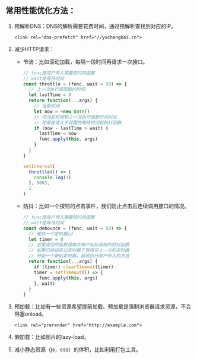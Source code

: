 ## 常用性能优化方法：

1. 预解析DNS：DNS的解析需要花费时间，通过预解析查找到对应的IP。

   ```
   <link rel="dns-prefetch" href="//yuchengkai.cn">
   ```

2. 减少HTTP请求：

   - 节流：比如滚动加载，每隔一段时间再请求一次接口。

     ```js
     // func是用户传入需要防抖的函数
     // wait是等待时间
     const throttle = (func, wait = 50) => {
       // 上一次执行该函数的时间
       let lastTime = 0
       return function(...args) {
         // 当前时间
         let now = +new Date()
         // 将当前时间和上一次执行函数时间对比
         // 如果差值大于设置的等待时间就执行函数
         if (now - lastTime > wait) {
           lastTime = now
           func.apply(this, args)
         }
       }
     }
     
     setInterval(
       throttle(() => {
         console.log(1)
       }, 500),
       1
     )
     ```

   - 防抖：比如一个按钮的点击事件，我们防止点击后连续调用接口的情况。

     ```js
     // func是用户传入需要防抖的函数
     // wait是等待时间
     const debounce = (func, wait = 50) => {
       // 缓存一个定时器id
       let timer = 0
       // 这里返回的函数是每次用户实际调用的防抖函数
       // 如果已经设定过定时器了就清空上一次的定时器
       // 开始一个新的定时器，延迟执行用户传入的方法
       return function(...args) {
         if (timer) clearTimeout(timer)
         timer = setTimeout(() => {
           func.apply(this, args)
         }, wait)
       }
     }
     ```

3. 预加载：比如有一些资源希望提前加载。预加载是强制浏览器请求资源，不会阻塞onload。

   ```
   <link rel="prerender" href="http://example.com"> 
   ```

4. 懒加载：比如图片的lazy-load。

5. 减小静态资源（js，css）的体积，比如利用打包工具。